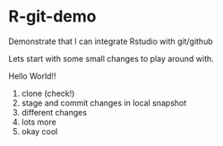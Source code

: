 # R-git-demo
Demonstrate that I can integrate Rstudio with git/github

Lets start with some small changes to play around with.

Hello World!!

1. clone (check!)
2. stage and commit changes in local snapshot
3. different changes
4. lots more
5. okay cool